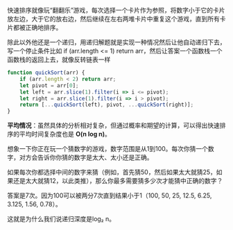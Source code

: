 快速排序就像玩“翻翻乐”游戏，每次选择一个卡片作为参照，将数字小于它的卡片放左边，大于它的放右边，然后继续在左右两堆卡片中重复这个游戏，直到所有卡片都被正确地排序。

除此以外他还是一个递归，用递归解题就是实现一种情况然后让他自动递归下去，写一个停止条件比如 if (arr.length <= 1) return arr，然后让答案一个函数栈一个函数栈的返回上去，就像反转链表一样

```javaScript
function quickSort(arr) {
    if (arr.length < 2) return arr;
    let pivot = arr[0];
    let left = arr.slice(1).filter(i => i <= pivot);
    let right = arr.slice(1).filter(i => i > pivot);
    return [...quickSort(left), pivot, ...quickSort(right)];
}

```

**平均情况**：虽然具体的分析相对复杂，但通过概率和期望的计算，可以得出快速排序的平均时间复杂度也是 **O(n log n)**。

想象一下你正在玩一个猜数字的游戏，数字范围是从1到100。每次你猜一个数字，对方会告诉你你猜的数字是太大、太小还是正确。

如果每次你都选择中间的数字来猜（例如，首先猜50，然后如果太大就猜25，如果还是太大就猜12，以此类推），那么你最多需要猜多少次才能猜中正确的数字？

答案是7次。因为100可以被两分7次直到结果小于1（100, 50, 25, 12.5, 6.25, 3.125, 1.56, 0.78）。

这就是为什么我们说递归深度是log₂ n。
